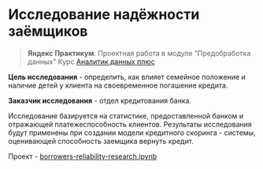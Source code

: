 # Исследование надёжности заёмщиков
> **Яндекс Практикум**. Проектная работа в модуле "Предобработка данных"
> Курс [Аналитик данных плюс](https://practicum.yandex.ru/data-analyst-plus/)

**Цель исследования** - определить, как влияет семейное положение и наличие детей у клиента на своевременное погашение кредита. 

**Заказчик исследования** - отдел кредитования банка. 

Исследование базируется на статистике, предоставленной банком и отражающей платежеспособность клиентов. Результаты исследования будут применены при создании модели кредитного скоринга - системы, оценивающей способность заемщика вернуть кредит.

Проект - [borrowers-reliability-research.ipynb](borrowers-reliability-research.ipynb)